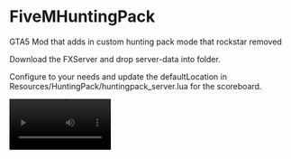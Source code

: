 # FiveMHuntingPack
GTA5 Mod that adds in custom hunting pack mode that rockstar removed

Download the FXServer and drop server-data into folder. 

Configure to your needs and update the defaultLocation in Resources/HuntingPack/huntingpack_server.lua for the scoreboard.

<video src='https://www.youtube.com/watch?v=zTjL0jPD590' width=180/></video>
